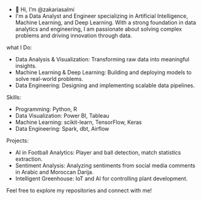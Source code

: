 - 👋 Hi, I’m @zakariasalmi
-  I'm a Data Analyst and Engineer specializing in Artificial Intelligence, Machine Learning, and Deep Learning. With a strong foundation in data analytics and engineering, I am passionate about solving complex problems and driving innovation through data.

what I Do:
- Data Analysis & Visualization: Transforming raw data into meaningful insights.
- Machine Learning & Deep Learning: Building and deploying models to solve real-world problems.
- Data Engineering: Designing and implementing scalable data pipelines.

Skills:
- Programming: Python, R
- Data Visualization: Power BI, Tableau
- Machine Learning: scikit-learn, TensorFlow, Keras
- Data Engineering: Spark, dbt, Airflow

Projects:
- AI in Football Analytics: Player and ball detection, match statistics extraction.
- Sentiment Analysis: Analyzing sentiments from social media comments in Arabic and Moroccan Darija.
- Intelligent Greenhouse: IoT and AI for controlling plant development.
  
Feel free to explore my repositories and connect with me!
